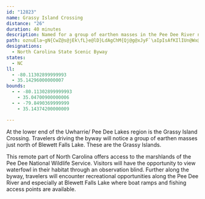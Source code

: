 ```yaml
---
id: "12823"
name: Grassy Island Crossing
distance: "26"
duration: 40 minutes
description: Named for a group of earthen masses in the Pee Dee River north of Blewett Falls Lake, the byway travels through forests, swamps, farmland along the river.
path: oznuEla~gN{CwZ@s@jEk\fL}e@lD}LdAgChM{Qj@g@xJyF`\aIpIsAfKIlIUn@Wx@k@zD{@pGdBnCR|B?~@SvFaCnRwE~Cq@`BOj@DpFzBr@P`AJdGKzKx@hIS`Hk@hBe@v@_@fN{KjGsGdBuDvC_FlDmE|A{CxAyDdBaAn\gUbHmFdHw~@pAcIjEwTlFgq@|Lo`@dFkKrEaHbHaM`GgNl@yBGmAaAsDYwAMmB[oc@?mBXqBbAgCf@c@jFIbAQhAe@tToKhN{HbBkArAyAnDyF\aANy@FsD?sEUeVEq@oAc~@gC{@or@kKmFOcFHiCCaCc@yCy@_QyFkO{BaCAcCRiB`@iYnO}Bv@yBXgDLus@XizAwMsCsN}D_a@EkBh@cH@}BO{Bu@gDYsB?oUOqAsBoIe@gDWgEBeJS}C}DcUeBgI_B_GqFsNsAcFgGi[_CoNo@{FwBuZoEcu@N_CnCeLhSsv@`[geAnAmCbA}@rAg@lEs@x@WrBaAx@y@pAyCzCsDh@{@hDwHt^mt@nCwEvAkBtQqShAoBh@wAnC{JxA_CvCgDb@a@hAk@~AMxRBzKm@bCA~a@`DrGx@vFdA|@?hAQlEoBlBq@pPkDzYaDhCKrAH~Bt@hDfBzCh@nBKpLeB|BGhQ~@hBXnAf@lEdClCl@rADxDMvA_@jAq@|@mAn@yAjGiWvJqVtKcRjVe^hMwTpHaR~@eBfEeF~@{AjKk[~Lan@hAuN`@yKBsCIoCU{By@iC_@s@gDsEeJiKiC_F
designations:
  - North Carolina State Scenic Byway
states:
  - NC
ll:
  - -80.11302899999993
  - 35.14296000000007
bounds:
  - - -80.11302899999993
    - 35.04700900000006
  - - -79.8490369999999
    - 35.14374200000009

---
```


At the lower end of the Uwharrie/ Pee Dee Lakes region is the Grassy Island Crossing. Travelers driving the byway will notice a group of earthen masses just north of Blewett Falls Lake. These are the Grassy Islands.

This remote part of North Carolina offers access to the marshlands of the Pee Dee National Wildlife Service. Visitors will have the opportunity to view waterfowl in their habitat through an observation blind. Further along the byway, travelers will encounter recreational opportunities along the Pee Dee River and especially at Blewett Falls Lake where boat ramps and fishing access points are available.
